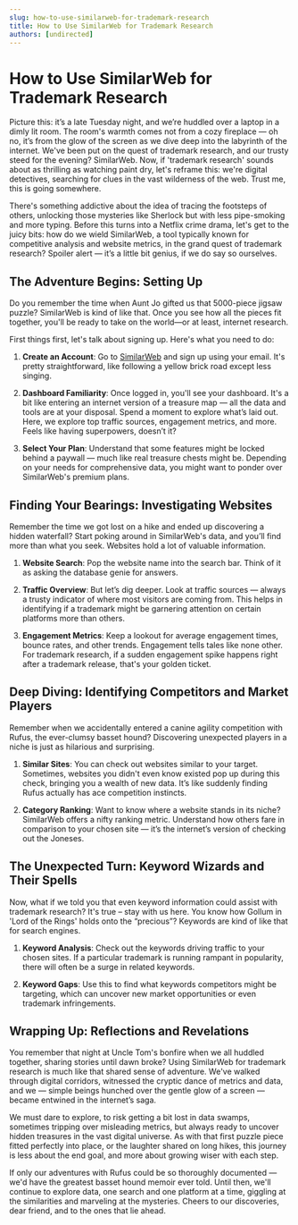 ```yaml
---
slug: how-to-use-similarweb-for-trademark-research
title: How to Use SimilarWeb for Trademark Research
authors: [undirected]
---
```



# How to Use SimilarWeb for Trademark Research

Picture this: it’s a late Tuesday night, and we’re huddled over a laptop in a dimly lit room. The room's warmth comes not from a cozy fireplace — oh no, it’s from the glow of the screen as we dive deep into the labyrinth of the internet. We've been put on the quest of trademark research, and our trusty steed for the evening? SimilarWeb. Now, if 'trademark research' sounds about as thrilling as watching paint dry, let's reframe this: we're digital detectives, searching for clues in the vast wilderness of the web. Trust me, this is going somewhere.

There's something addictive about the idea of tracing the footsteps of others, unlocking those mysteries like Sherlock but with less pipe-smoking and more typing. Before this turns into a Netflix crime drama, let's get to the juicy bits: how do we wield SimilarWeb, a tool typically known for competitive analysis and website metrics, in the grand quest of trademark research? Spoiler alert — it’s a little bit genius, if we do say so ourselves.

## The Adventure Begins: Setting Up

Do you remember the time when Aunt Jo gifted us that 5000-piece jigsaw puzzle? SimilarWeb is kind of like that. Once you see how all the pieces fit together, you'll be ready to take on the world—or at least, internet research. 

First things first, let's talk about signing up. Here's what you need to do:

1. **Create an Account**: Go to [SimilarWeb](https://similarweb.com) and sign up using your email. It's pretty straightforward, like following a yellow brick road except less singing. 
   
2. **Dashboard Familiarity**: Once logged in, you'll see your dashboard. It's a bit like entering an internet version of a treasure map — all the data and tools are at your disposal. Spend a moment to explore what’s laid out. Here, we explore top traffic sources, engagement metrics, and more. Feels like having superpowers, doesn’t it? 

3. **Select Your Plan**: Understand that some features might be locked behind a paywall — much like real treasure chests might be. Depending on your needs for comprehensive data, you might want to ponder over SimilarWeb's premium plans.

## Finding Your Bearings: Investigating Websites

Remember the time we got lost on a hike and ended up discovering a hidden waterfall? Start poking around in SimilarWeb's data, and you’ll find more than what you seek. Websites hold a lot of valuable information.

1. **Website Search**: Pop the website name into the search bar. Think of it as asking the database genie for answers. 

2. **Traffic Overview**: But let’s dig deeper. Look at traffic sources — always a trusty indicator of where most visitors are coming from. This helps in identifying if a trademark might be garnering attention on certain platforms more than others.

3. **Engagement Metrics**: Keep a lookout for average engagement times, bounce rates, and other trends. Engagement tells tales like none other. For trademark research, if a sudden engagement spike happens right after a trademark release, that's your golden ticket.

## Deep Diving: Identifying Competitors and Market Players

Remember when we accidentally entered a canine agility competition with Rufus, the ever-clumsy basset hound? Discovering unexpected players in a niche is just as hilarious and surprising.

1. **Similar Sites**: You can check out websites similar to your target. Sometimes, websites you didn't even know existed pop up during this check, bringing you a wealth of new data. It’s like suddenly finding Rufus actually has ace competition instincts.

2. **Category Ranking**: Want to know where a website stands in its niche? SimilarWeb offers a nifty ranking metric. Understand how others fare in comparison to your chosen site — it’s the internet’s version of checking out the Joneses.

## The Unexpected Turn: Keyword Wizards and Their Spells

Now, what if we told you that even keyword information could assist with trademark research? It's true – stay with us here. You know how Gollum in 'Lord of the Rings' holds onto the “precious”? Keywords are kind of like that for search engines.

1. **Keyword Analysis**: Check out the keywords driving traffic to your chosen sites. If a particular trademark is running rampant in popularity, there will often be a surge in related keywords.

2. **Keyword Gaps**: Use this to find what keywords competitors might be targeting, which can uncover new market opportunities or even trademark infringements.

## Wrapping Up: Reflections and Revelations

You remember that night at Uncle Tom's bonfire when we all huddled together, sharing stories until dawn broke? Using SimilarWeb for trademark research is much like that shared sense of adventure. We've walked through digital corridors, witnessed the cryptic dance of metrics and data, and we — simple beings hunched over the gentle glow of a screen — became entwined in the internet’s saga.

We must dare to explore, to risk getting a bit lost in data swamps, sometimes tripping over misleading metrics, but always ready to uncover hidden treasures in the vast digital universe. As with that first puzzle piece fitted perfectly into place, or the laughter shared on long hikes, this journey is less about the end goal, and more about growing wiser with each step.

If only our adventures with Rufus could be so thoroughly documented — we'd have the greatest basset hound memoir ever told. Until then, we'll continue to explore data, one search and one platform at a time, giggling at the similarities and marveling at the mysteries. Cheers to our discoveries, dear friend, and to the ones that lie ahead.